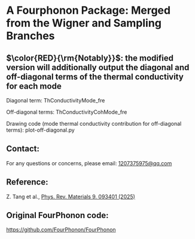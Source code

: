 # A Fourphonon Package: Merged from the Wigner and Sampling Branches

## $\color{RED}{\rm{Notably}}$: the modified version will additionally output the diagonal and off-diagonal terms of the thermal conductivity for each mode

Diagonal term: ThConductivityMode_fre

Off-diagonal terms: ThConductivityCohMode_fre

Drawing code (mode thermal conductivity contribution for off-diagonal terms): plot-off-diagonal.py


## Contact:  
For any questions or concerns, please email: 1207375975@qq.com

## Reference:

Z. Tang et al.,  [Phys. Rev. Materials 9. 093401 (2025)](https://doi.org/10.1103/ybjz-t8q1)

## Original FourPhonon code:

https://github.com/FourPhonon/FourPhonon


